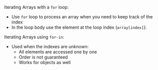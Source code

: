 Iterating Arrays with a `for` loop:
- Use `for` loop to process an array when you need to keep track of the index
- In the loop body use the element at the loop index (`array[index]`):

Iterating Arrays using `for-in`:

- Used when the indexes are unknown:
  - All elements are accessed one by one
  - Order is not guaranteed
  - Works for objects as well